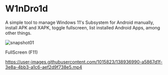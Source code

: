 # W1nDro1d
A simple tool to manage Windows 11's Subsystem for Android manually, install APK and XAPK, toggle fullscreen, list installed Android Apps, among other things.

![snapshot01](https://raw.githubusercontent.com/vhanla/W1nDro1d/main/gitassets/snapshot01.jpg)

FullScreen (F11)

https://user-images.githubusercontent.com/1015823/138936990-a5867d1f-3e8a-4bb3-a1c6-aef2d9f738e5.mp4
